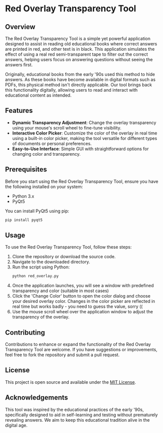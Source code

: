 # Red Overlay Transparency Tool

## Overview
The Red Overlay Transparency Tool is a simple yet powerful application designed to assist in reading old educational books where correct answers are printed in red, and other text is in black. This application simulates the effect of using a real red semi-transparent tape to filter out the correct answers, helping users focus on answering questions without seeing the answers first.

Originally, educational books from the early '90s used this method to hide answers. As these books have become available in digital formats such as PDFs, this physical method isn't directly applicable. Our tool brings back this functionality digitally, allowing users to read and interact with educational content as intended.

## Features
- **Dynamic Transparency Adjustment**: Change the overlay transparency using your mouse's scroll wheel to fine-tune visibility.
- **Interactive Color Picker**: Customize the color of the overlay in real time using a built-in color picker, making the tool versatile for different types of documents or personal preferences.
- **Easy-to-Use Interface**: Simple GUI with straightforward options for changing color and transparency.

## Prerequisites
Before you start using the Red Overlay Transparency Tool, ensure you have the following installed on your system:
- Python 3.x
- PyQt5

You can install PyQt5 using pip:
```bash
pip install pyqt5
```

## Usage
To use the Red Overlay Transparency Tool, follow these steps:
1. Clone the repository or download the source code.
2. Navigate to the downloaded directory.
3. Run the script using Python:
   ```bash
   python red_overlay.py
   ```
4. Once the application launches, you will see a window with predefined transparency and color (suitable in most cases)
5. Click the 'Change Color' button to open the color dialog and choose your desired overlay color. Changes in the color picker are reflected in real time but works badly - you need to guess the value, sorry ((
6. Use the mouse scroll wheel over the application window to adjust the transparency of the overlay.

## Contributing
Contributions to enhance or expand the functionality of the Red Overlay Transparency Tool are welcome. If you have suggestions or improvements, feel free to fork the repository and submit a pull request.

## License
This project is open source and available under the [MIT License](LICENSE).

## Acknowledgements
This tool was inspired by the educational practices of the early '90s, specifically designed to aid in self-learning and testing without prematurely revealing answers. We aim to keep this educational tradition alive in the digital age.
```
